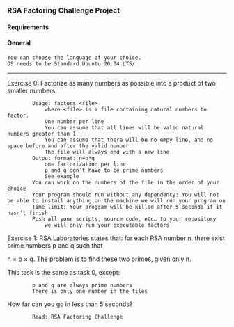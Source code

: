### RSA Factoring Challenge Project

#### Requirements
#### General

    You can choose the language of your choice.
    OS needs to be Standard Ubuntu 20.04 LTS/
---
Exercise 0: Factorize as many numbers as possible into a product of two smaller numbers.

            Usage: factors <file>
                where <file> is a file containing natural numbers to factor.
                One number per line
                You can assume that all lines will be valid natural numbers greater than 1
                You can assume that there will be no empy line, and no space before and after the valid number
                The file will always end with a new line
            Output format: n=p*q
                one factorization per line
                p and q don’t have to be prime numbers
                See example
            You can work on the numbers of the file in the order of your choice
            Your program should run without any dependency: You will not be able to install anything on the machine we will run your program on
            Time limit: Your program will be killed after 5 seconds if it hasn’t finish
            Push all your scripts, source code, etc… to your repository
                we will only run your executable factors

Exercise 1: RSA Laboratories states that: for each RSA number n, there exist prime numbers p and q such that

n = p × q. The problem is to find these two primes, given only n.

This task is the same as task 0, except:

            p and q are always prime numbers
            There is only one number in the files

How far can you go in less than 5 seconds?

            Read: RSA Factoring Challenge
